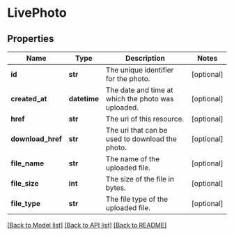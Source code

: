 # LivePhoto

## Properties
Name | Type | Description | Notes
------------ | ------------- | ------------- | -------------
**id** | **str** | The unique identifier for the photo. | [optional] 
**created_at** | **datetime** | The date and time at which the photo was uploaded. | [optional] 
**href** | **str** | The uri of this resource. | [optional] 
**download_href** | **str** | The uri that can be used to download the photo. | [optional] 
**file_name** | **str** | The name of the uploaded file. | [optional] 
**file_size** | **int** | The size of the file in bytes. | [optional] 
**file_type** | **str** | The file type of the uploaded file. | [optional] 

[[Back to Model list]](../README.md#documentation-for-models) [[Back to API list]](../README.md#documentation-for-api-endpoints) [[Back to README]](../README.md)



